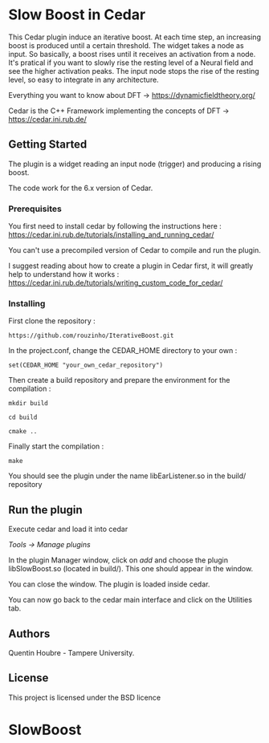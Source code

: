 # Slow Boost in Cedar

This Cedar plugin induce an iterative boost. At each time step, an increasing boost is produced until a certain threshold.
The widget takes a node as input. So basically, a boost rises until it receives an activation from a node.
It's pratical if you want to slowly rise the resting level of a Neural field and see the higher activation peaks. The input node stops the rise of the resting level, so easy to integrate in any architecture.

Everything you want to know about DFT -> https://dynamicfieldtheory.org/

Cedar is the C++ Framework implementing the concepts of DFT -> https://cedar.ini.rub.de/


## Getting Started

The plugin is a widget reading an input node (trigger) and producing a rising boost.

The code work for the 6.x version of Cedar.


### Prerequisites

You first need to install cedar by following the instructions here : https://cedar.ini.rub.de/tutorials/installing_and_running_cedar/

You can't use a precompiled version of Cedar to compile and run the plugin.

I suggest reading about how to create a plugin in Cedar first, it will greatly help to understand how it works : https://cedar.ini.rub.de/tutorials/writing_custom_code_for_cedar/


### Installing

First clone the repository :

`https://github.com/rouzinho/IterativeBoost.git`

In the project.conf, change the CEDAR_HOME directory to your own :

`set(CEDAR_HOME "your_own_cedar_repository")`

Then create a build repository and prepare the environment for the compilation :

`mkdir build`

`cd build`

`cmake ..`

Finally start the compilation :

`make`

You should see the plugin under the name libEarListener.so in the build/ repository

## Run the plugin

Execute cedar and load it into cedar 

*Tools -> Manage plugins*

In the plugin Manager window, click on *add* and choose the plugin libSlowBoost.so (located in build/). This one should appear in the window.

You can close the window. The plugin is loaded inside cedar.

You can now go back to the cedar main interface and click on the Utilities tab.


## Authors

Quentin Houbre - Tampere University.

## License

This project is licensed under the BSD licence


# SlowBoost
